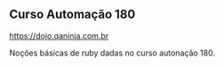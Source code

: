 ## Curso Automação 180
https://dojo.qaninja.com.br

Noções básicas de ruby dadas no curso autonação 180.

